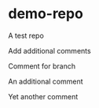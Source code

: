 # demo-repo
A test repo

Add additional comments

Comment for branch

An additional comment

Yet another comment